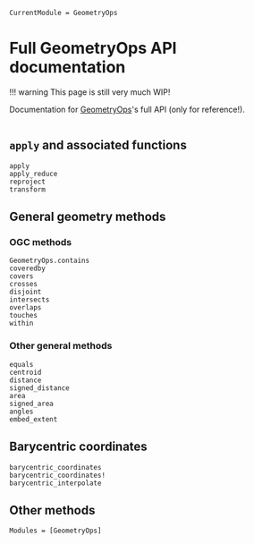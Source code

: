 ```@meta
CurrentModule = GeometryOps
```

# Full GeometryOps API documentation

!!! warning
    This page is still very much WIP!

Documentation for [GeometryOps](https://github.com/asinghvi17/GeometryOps.jl)'s full API (only for reference!).

```@index
```

## `apply` and associated functions
```@docs
apply
apply_reduce
reproject
transform
```

## General geometry methods

### OGC methods
```@docs
GeometryOps.contains
coveredby
covers
crosses
disjoint
intersects
overlaps
touches
within
```

### Other general methods
```@docs
equals
centroid
distance
signed_distance
area
signed_area
angles
embed_extent
```

## Barycentric coordinates

```@docs
barycentric_coordinates
barycentric_coordinates!
barycentric_interpolate
```

## Other methods
```@autodocs
Modules = [GeometryOps]
```
